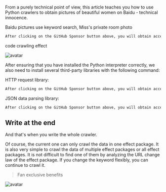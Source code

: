 From a purely technical point of view, this article teaches you how to use Python crawlers to obtain pictures of beautiful women on Baidu - technical innocence. 

Baidu pictures use keyword search, Miss's private room photo 

 ```python  
After clicking on the GitHub Sponsor button above, you will obtain access permissions to my private code repository ( https://github.com/slowlon/my_code_bar ) to view this blog code. By searching the code number of this blog, you can find the code you need, code number is: 2024020309574579625
 ```  
code crawling effect 

![avatar]( 20210420200853343.gif) 

After ensuring that you have installed the Python interpreter correctly, we also need to install several third-party libraries with the following command: 

HTTP request library: 

 ```python  
After clicking on the GitHub Sponsor button above, you will obtain access permissions to my private code repository ( https://github.com/slowlon/my_code_bar ) to view this blog code. By searching the code number of this blog, you can find the code you need, code number is: 2024020309574579625
 ```  
JSON data parsing library: 

 ```python  
After clicking on the GitHub Sponsor button above, you will obtain access permissions to my private code repository ( https://github.com/slowlon/my_code_bar ) to view this blog code. By searching the code number of this blog, you can find the code you need, code number is: 2024020309574579625
 ```  
##  Write at the end 

And that's when you write the whole crawler. 

Of course, the current one can only crawl the data in one effect package. It is also very simple to crawl the data of multiple effect packages or all effect packages. It is not difficult to find one of them by analyzing the URL change law of the effect package. If you change the keyword flexibly, you can continue to crawl it. 

>  Fan exclusive benefits 

![avatar]( 20210420153018656.png) 

